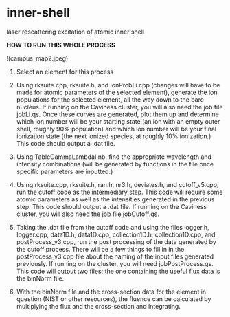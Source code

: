 # inner-shell
laser rescattering excitation of atomic inner shell

__HOW TO RUN THIS WHOLE PROCESS__

!(campus_map2.jpeg)

1. Select an element for this process

2. Using rksuite.cpp, rksuite.h, and IonProbLi.cpp (changes will have to be made for atomic parameters of the selected element), generate the ion populations for the
selected element, all the way down to the bare nucleus. If running on the Caviness cluster, you will also need the job file jobLi.qs. Once these curves are generated, plot
them up and determine which ion number will be your starting state (an ion with an empty outer shell, roughly 90% population) and which ion number will be your final ionization
state (the next ionized species, at roughly 10% ionization.) This code should output a .dat file.

3. Using TableGammaLambdaI.nb, find the appropriate wavelength and intensity combinations (will be generated by functions in the file once specific parameters are inputted.)

4. Using rksuite.cpp, rksuite.h, ran.h, nr3.h, deviates.h, and cutoff_v5.cpp, run the cutoff code as the intermediary step. This code will require some atomic parameters as well
as the intensities generated in the previous step. This code should output a .dat file. If running on the Caviness cluster, you will also need the job file jobCutoff.qs.

5. Taking the .dat file from the cutoff code and using the files logger.h, logger.cpp, data1D.h, data1D.cpp, collection1D.h, collection1D.cpp, and postProcess_v3.cpp, run the
post processing of the data generated by the cutoff process. There will be a few things to fill in in the postProcess_v3.cpp file about the naming of the input files generated
previously. If running on the cluster, you will need jobPostProcess.qs. This code will output two files; the one containing the useful flux data is the binNorm file.

6. With the binNorm file and the cross-section data for the element in question (NIST or other resources), the fluence can be calculated by multiplying the flux and the
cross-section and integrating.
